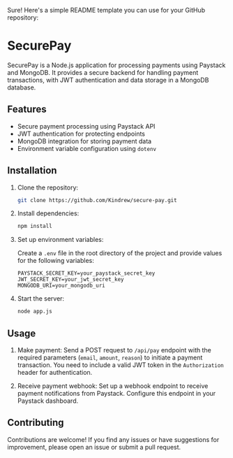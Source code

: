 Sure! Here's a simple README template you can use for your GitHub repository:

# SecurePay

SecurePay is a Node.js application for processing payments using Paystack and MongoDB. It provides a secure backend for handling payment transactions, with JWT authentication and data storage in a MongoDB database.

## Features

- Secure payment processing using Paystack API
- JWT authentication for protecting endpoints
- MongoDB integration for storing payment data
- Environment variable configuration using `dotenv`

## Installation

1. Clone the repository:

   ```bash
   git clone https://github.com/Kindrew/secure-pay.git
   ```

2. Install dependencies:

   ```bash
   npm install
   ```

3. Set up environment variables:

   Create a `.env` file in the root directory of the project and provide values for the following variables:

   ```plaintext
   PAYSTACK_SECRET_KEY=your_paystack_secret_key
   JWT_SECRET_KEY=your_jwt_secret_key
   MONGODB_URI=your_mongodb_uri
   ```

4. Start the server:

   ```bash
   node app.js
   ```

## Usage

1. Make payment: Send a POST request to `/api/pay` endpoint with the required parameters (`email`, `amount`, `reason`) to initiate a payment transaction. You need to include a valid JWT token in the `Authorization` header for authentication.

2. Receive payment webhook: Set up a webhook endpoint to receive payment notifications from Paystack. Configure this endpoint in your Paystack dashboard.

## Contributing

Contributions are welcome! If you find any issues or have suggestions for improvement, please open an issue or submit a pull request.
